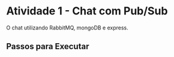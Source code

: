 # Atividade 1 - Chat com Pub/Sub
O chat utilizando RabbitMQ, mongoDB e express.

## Passos para Executar
